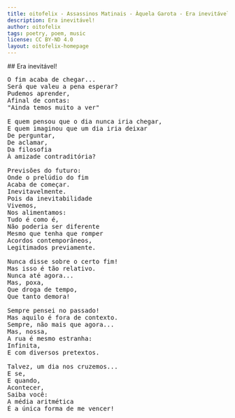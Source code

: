 ```yaml
---
title: oitofelix - Assassinos Matinais - Àquela Garota - Era inevitável!
description: Era inevitável!
author: oitofelix
tags: poetry, poem, music
license: CC BY-ND 4.0
layout: oitofelix-homepage
---
```

<div id="markdown" markdown="1">
## Era inevitável!

<pre class="poem">
O fim acaba de chegar...
Será que valeu a pena esperar?
Pudemos aprender,
Afinal de contas:
"Ainda temos muito a ver"

E quem pensou que o dia nunca iria chegar,
E quem imaginou que um dia iria deixar
De perguntar,
De aclamar,
Da filosofia
À amizade contraditória?

Previsões do futuro:
Onde o prelúdio do fim
Acaba de começar.
Inevitavelmente.
Pois da inevitabilidade
Vivemos,
Nos alimentamos:
Tudo é como é,
Não poderia ser diferente
Mesmo que tenha que romper
Acordos contemporâneos,
Legitimados previamente.

Nunca disse sobre o certo fim!
Mas isso é tão relativo.
Nunca até agora...
Mas, poxa,
Que droga de tempo,
Que tanto demora!

Sempre pensei no passado!
Mas aquilo é fora de contexto.
Sempre, não mais que agora...
Mas, nossa,
A rua é mesmo estranha:
Infinita,
E com diversos pretextos.

Talvez, um dia nos cruzemos...
E se,
E quando,
Acontecer,
Saiba você:
A média aritmética
É a única forma de me vencer!
</pre>

</div>
